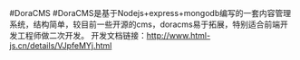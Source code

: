 #DoraCMS
#DoraCMS是基于Nodejs+express+mongodb编写的一套内容管理系统，结构简单，较目前一些开源的cms，doracms易于拓展，特别适合前端开发工程师做二次开发。
开发文档链接：http://www.html-js.cn/details/VJpfeMYj.html